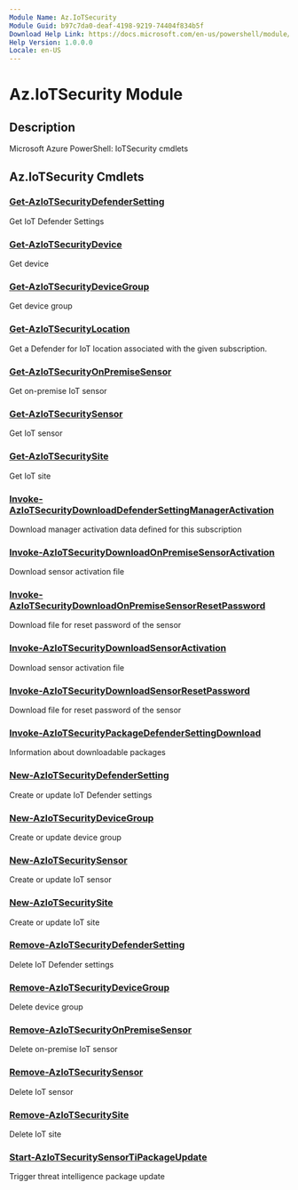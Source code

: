 ```yaml
---
Module Name: Az.IoTSecurity
Module Guid: b97c7da0-deaf-4198-9219-74404f834b5f
Download Help Link: https://docs.microsoft.com/en-us/powershell/module/az.iotsecurity
Help Version: 1.0.0.0
Locale: en-US
---
```


# Az.IoTSecurity Module
## Description
Microsoft Azure PowerShell: IoTSecurity cmdlets

## Az.IoTSecurity Cmdlets
### [Get-AzIoTSecurityDefenderSetting](Get-AzIoTSecurityDefenderSetting.md)
Get IoT Defender Settings

### [Get-AzIoTSecurityDevice](Get-AzIoTSecurityDevice.md)
Get device

### [Get-AzIoTSecurityDeviceGroup](Get-AzIoTSecurityDeviceGroup.md)
Get device group

### [Get-AzIoTSecurityLocation](Get-AzIoTSecurityLocation.md)
Get a Defender for IoT location associated with the given subscription.

### [Get-AzIoTSecurityOnPremiseSensor](Get-AzIoTSecurityOnPremiseSensor.md)
Get on-premise IoT sensor

### [Get-AzIoTSecuritySensor](Get-AzIoTSecuritySensor.md)
Get IoT sensor

### [Get-AzIoTSecuritySite](Get-AzIoTSecuritySite.md)
Get IoT site

### [Invoke-AzIoTSecurityDownloadDefenderSettingManagerActivation](Invoke-AzIoTSecurityDownloadDefenderSettingManagerActivation.md)
Download manager activation data defined for this subscription

### [Invoke-AzIoTSecurityDownloadOnPremiseSensorActivation](Invoke-AzIoTSecurityDownloadOnPremiseSensorActivation.md)
Download sensor activation file

### [Invoke-AzIoTSecurityDownloadOnPremiseSensorResetPassword](Invoke-AzIoTSecurityDownloadOnPremiseSensorResetPassword.md)
Download file for reset password of the sensor

### [Invoke-AzIoTSecurityDownloadSensorActivation](Invoke-AzIoTSecurityDownloadSensorActivation.md)
Download sensor activation file

### [Invoke-AzIoTSecurityDownloadSensorResetPassword](Invoke-AzIoTSecurityDownloadSensorResetPassword.md)
Download file for reset password of the sensor

### [Invoke-AzIoTSecurityPackageDefenderSettingDownload](Invoke-AzIoTSecurityPackageDefenderSettingDownload.md)
Information about downloadable packages

### [New-AzIoTSecurityDefenderSetting](New-AzIoTSecurityDefenderSetting.md)
Create or update IoT Defender settings

### [New-AzIoTSecurityDeviceGroup](New-AzIoTSecurityDeviceGroup.md)
Create or update device group

### [New-AzIoTSecuritySensor](New-AzIoTSecuritySensor.md)
Create or update IoT sensor

### [New-AzIoTSecuritySite](New-AzIoTSecuritySite.md)
Create or update IoT site

### [Remove-AzIoTSecurityDefenderSetting](Remove-AzIoTSecurityDefenderSetting.md)
Delete IoT Defender settings

### [Remove-AzIoTSecurityDeviceGroup](Remove-AzIoTSecurityDeviceGroup.md)
Delete device group

### [Remove-AzIoTSecurityOnPremiseSensor](Remove-AzIoTSecurityOnPremiseSensor.md)
Delete on-premise IoT sensor

### [Remove-AzIoTSecuritySensor](Remove-AzIoTSecuritySensor.md)
Delete IoT sensor

### [Remove-AzIoTSecuritySite](Remove-AzIoTSecuritySite.md)
Delete IoT site

### [Start-AzIoTSecuritySensorTiPackageUpdate](Start-AzIoTSecuritySensorTiPackageUpdate.md)
Trigger threat intelligence package update

